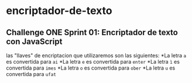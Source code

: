 # encriptador-de-texto

## Challenge ONE Sprint 01: Encriptador de texto con JavaScript

las "llaves" de encriptacion que utilizaremos son las siguientes:
*La letra `a` es convertida para `ai`
*La letra `e` es convertida para `enter`
*La letra `ì` es convertida para `imes`
*La letra `o` es convertida para `ober`
\*La letra `u` es convertida para `ufat`
